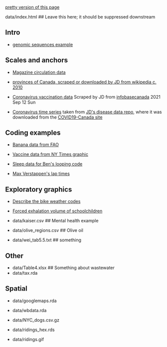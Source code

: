 
[pretty version of this page](index.html)

data/index.html ## Leave this here; it should be suppressed downstream

## Intro

* [genomic sequences example](data/sequencing_costs_oct2015.csv)

## Scales and anchors

* [Magazine circulation data](data/circulation.csv)

* [provinces of Canada, scraped or downloaded by JD from wikipedia c. 2010](data/canada.tsv)

* [Coronavirus vaccination data](data/canada_vaccines.tsv) Scraped by JD from [infobasecanada](https://health-infobasecanada.ca/covid-19/vaccination-coverage/) 2021 Sep 12 Sun

* [Coronavirus time series](data/coronaCA.csv) taken from [JD's disease data repo](https://github.com/mac-theobio/Disease_data.git), where it was downloaded from the [COVID19-Canada site](https://wzmli.github.io/COVID19-Canada/README.md)

## Coding examples

* [Banana data from FAO](data/FAOSTAT_data_1-7-2018.csv)

* [Vaccine data from NY Times graphic](data/vaccine_data_online.csv)

* [Sleep data for Ben's looping code](data/sleep.csv)

* [Max Verstappen's lap times](data/vlaps.rds)

## Exploratory graphics

* [Describe the bike weather codes](data/bike_weather.csv)
* [Forced exhalation volume of schoolchildren](data/fev.csv)

* data/kaiser.csv ## Mental health example
* data/olive_regions.csv ## Olive oil
* data/wei_tab5.5.txt ## something

## Other ##

* data/Table4.xlsx ## Something about wastewater
* data/tax.rda

## Spatial
* data/googlemaps.rda
* data/wbdata.rda

* data/NYC_dogs.csv.gz
* data/ridings_hex.rds
* data/ridings.gif
